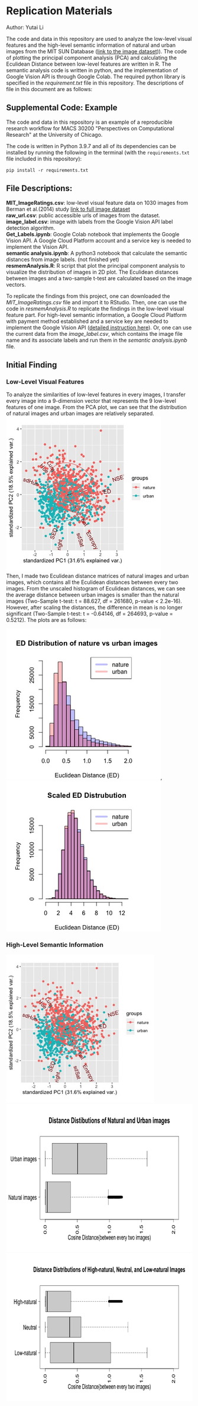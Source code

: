 # Replication Materials

Author: Yutai Li

The code and data in this repository are used to analyze the low-level visual features and the high-level semantic information of natural and urban images from the MIT SUN Database ([link to the image dataset](https://github.com/yutaili/Data/tree/main/dataset))). The code of plotting the principal component analysis (PCA) and calculating the Eculidean Distance between low-level features are written in R. The semantic analysis code is written in python, and the implementation of Google Vision API is through Google Colab. The required python library is specified in the *requirement.txt* file in this repository. The descriptions of file in this document are as follows:

## Supplemental Code: Example

The code and data in this repository is an example of a reproducible research workflow for MACS 30200 "Perspectives on Computational Research" at the University of Chicago.

The code is written in Python 3.9.7 and all of its dependencies can be installed by running the following in the terminal (with the `requirements.txt` file included in this repository):

```
pip install -r requirements.txt
```

## File Descriptions:

**MIT_ImageRatings.csv**: low-level visual feature data on 1030 images from Berman et al.(2014) study [link to full image dataset](https://github.com/yutaili/Data/tree/main/dataset)<br />
**raw_url.csv**: public accessible urls of images from the dataset.<br />
**image_label.csv**: image with labels from the Google Vision API label detection algorithm.<br />
**Get_Labels.ipynb**: Google Colab notebook that implements the Google Vision API. A Google Cloud Platform account and a service key is needed to implement the Vision API.<br />
**semantic analysis.ipynb**: A python3 notebook that calculate the semantic distances from image labels. (not finished yet)<br />
**resmemAnalysis.R**: R script that plot the principal component analysis to visualize the distribution of images in 2D plot. The Eculidean distances between images and a two-sample t-test are calculated based on the image vectors.<br />



To replicate the findings from this project, one can downloaded the _MIT_ImageRatings.csv_ file and import it to RStudio. Then, one can use the code in _resmemAnalysis.R_ to replicate the findings in the low-level visual feature part. For high-level semantic information, a Google Cloud Platform with payment method established and a service key are needed to implement the Google Vision API ([detailed instruction here](https://codelabs.developers.google.com/codelabs/cloud-vision-api-python#6)). Or, one can use the current data from the _image_label.csv_, which contains the image file name and its associate labels and run them in the _semantic analysis.ipynb_ file. 

## Initial Finding

### Low-Level Visual Features

To analyze the similarities of low-level features in every images, I transfer every image into a 9-dimension vector that represents the 9 low-level features of one image. From the PCA plot, we can see that the distribution of natural images and urban images are relatively separated. <br>![jpeg](plots/PCA_nu.jpeg) <br> Then, I made two Eculidean distance matrices of natural images and urban images, which contains all the Eculidean distances between every two images. From the unscaled histogram of Eculidean distances, we can see the average distance between urban images is smaller than the natural images (Two-Sample t-test: t = 88.627, df = 261680, p-value < 2.2e-16). However, after scaling the distances, the difference in mean is no longer significant (Two-Sample t-test: t = -0.64146, df = 264693, p-value = 0.5212). The plots are as follows:


![jpeg](plots/EDhist_unscaled.jpeg), ![jpeg](plots/EDhist_scaled.jpeg)

### High-Level Semantic Information 

<img src="https://github.com/macs30200-s22/replication-materials-yutaili/blob/main/plots/PCA_nu.jpeg" width="400" height="400">
<img src="https://github.com/macs30200-s22/replication-materials-yutaili/blob/main/plots/nu_cosine.png" width="600" height="400">
<img src="https://github.com/macs30200-s22/replication-materials-yutaili/blob/main/plots/hml_cosine.png" width="600" height="400">


```python

```
